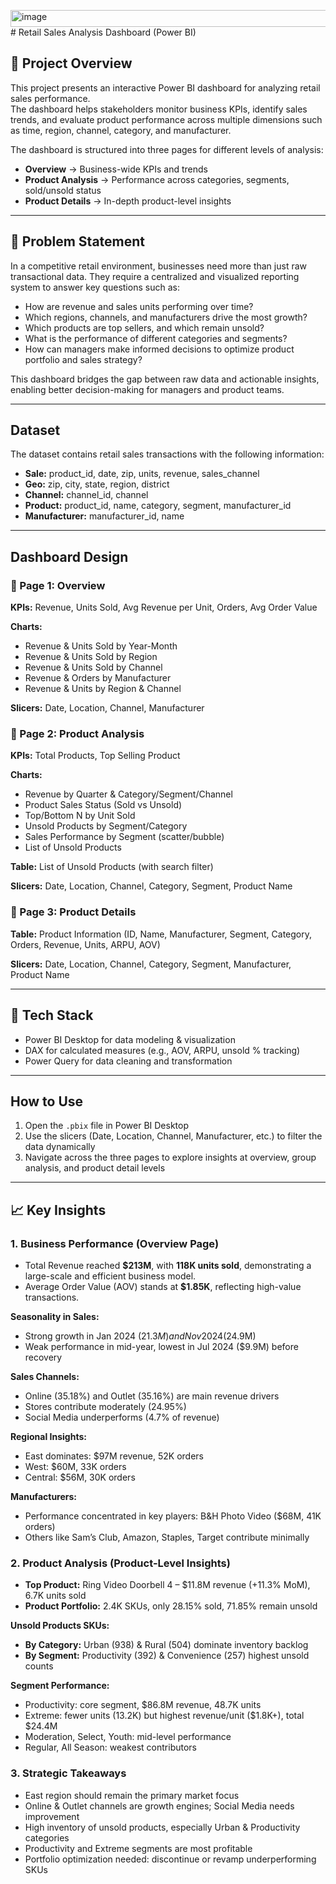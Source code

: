 <img width="816" height="27" alt="image" src="https://github.com/user-attachments/assets/b0191138-68f7-414e-bec0-e0b3c22effbe" /># Retail Sales Analysis Dashboard (Power BI)

## 📌 Project Overview
This project presents an interactive Power BI dashboard for analyzing retail sales performance.  
The dashboard helps stakeholders monitor business KPIs, identify sales trends, and evaluate product performance across multiple dimensions such as time, region, channel, category, and manufacturer.

The dashboard is structured into three pages for different levels of analysis:  

- **Overview** → Business-wide KPIs and trends  
- **Product Analysis** → Performance across categories, segments, sold/unsold status  
- **Product Details** → In-depth product-level insights  

---

## 🎯 Problem Statement
In a competitive retail environment, businesses need more than just raw transactional data. They require a centralized and visualized reporting system to answer key questions such as:  

- How are revenue and sales units performing over time?  
- Which regions, channels, and manufacturers drive the most growth?  
- Which products are top sellers, and which remain unsold?  
- What is the performance of different categories and segments?  
- How can managers make informed decisions to optimize product portfolio and sales strategy?  

This dashboard bridges the gap between raw data and actionable insights, enabling better decision-making for managers and product teams.

---

## Dataset
The dataset contains retail sales transactions with the following information:

- **Sale:** product_id, date, zip, units, revenue, sales_channel
- **Geo:** zip, city, state, region, district
- **Channel:** channel_id,	channel
- **Product:** product_id, name, category, segment, manufacturer_id  
- **Manufacturer:** manufacturer_id, name

---

## Dashboard Design

### 🔹 Page 1: Overview
**KPIs:** Revenue, Units Sold, Avg Revenue per Unit, Orders, Avg Order Value  

**Charts:**  
- Revenue & Units Sold by Year-Month  
- Revenue & Units Sold by Region  
- Revenue & Units Sold by Channel  
- Revenue & Orders by Manufacturer  
- Revenue & Units by Region & Channel  

**Slicers:** Date, Location, Channel, Manufacturer  

### 🔹 Page 2: Product Analysis
**KPIs:** Total Products, Top Selling Product  

**Charts:**  
- Revenue by Quarter & Category/Segment/Channel  
- Product Sales Status (Sold vs Unsold)  
- Top/Bottom N by Unit Sold  
- Unsold Products by Segment/Category  
- Sales Performance by Segment (scatter/bubble)
- List of Unsold Products 

**Table:** List of Unsold Products (with search filter)  

**Slicers:** Date, Location, Channel, Category, Segment, Product Name

### 🔹 Page 3: Product Details
**Table:** Product Information (ID, Name, Manufacturer, Segment, Category, Orders, Revenue, Units, ARPU, AOV)  

**Slicers:** Date, Location, Channel, Category, Segment, Manufacturer, Product Name  

---

## 🔧 Tech Stack
- Power BI Desktop for data modeling & visualization  
- DAX for calculated measures (e.g., AOV, ARPU, unsold % tracking)  
- Power Query for data cleaning and transformation  

---

## How to Use
1. Open the `.pbix` file in Power BI Desktop  
2. Use the slicers (Date, Location, Channel, Manufacturer, etc.) to filter the data dynamically  
3. Navigate across the three pages to explore insights at overview, group analysis, and product detail levels  

---

## 📈 Key Insights

### 1. Business Performance (Overview Page)
- Total Revenue reached **$213M**, with **118K units sold**, demonstrating a large-scale and efficient business model.  
- Average Order Value (AOV) stands at **$1.85K**, reflecting high-value transactions.  

**Seasonality in Sales:**  
- Strong growth in Jan 2024 ($21.3M) and Nov 2024 ($24.9M)  
- Weak performance in mid-year, lowest in Jul 2024 ($9.9M) before recovery  

**Sales Channels:**  
- Online (35.18%) and Outlet (35.16%) are main revenue drivers  
- Stores contribute moderately (24.95%)  
- Social Media underperforms (4.7% of revenue)  

**Regional Insights:**  
- East dominates: $97M revenue, 52K orders  
- West: $60M, 33K orders  
- Central: $56M, 30K orders  

**Manufacturers:**  
- Performance concentrated in key players: B&H Photo Video ($68M, 41K orders)  
- Others like Sam’s Club, Amazon, Staples, Target contribute minimally  

### 2. Product Analysis (Product-Level Insights)
- **Top Product:** Ring Video Doorbell 4 – $11.8M revenue (+11.3% MoM), 6.7K units sold  
- **Product Portfolio:** 2.4K SKUs, only 28.15% sold, 71.85% remain unsold  

**Unsold Products SKUs:**  
- **By Category:** Urban (938) & Rural (504) dominate inventory backlog  
- **By Segment:** Productivity (392) & Convenience (257) highest unsold counts  

**Segment Performance:**  
- Productivity: core segment, $86.8M revenue, 48.7K units  
- Extreme: fewer units (13.2K) but highest revenue/unit ($1.8K+), total $24.4M  
- Moderation, Select, Youth: mid-level performance  
- Regular, All Season: weakest contributors  

### 3. Strategic Takeaways
- East region should remain the primary market focus  
- Online & Outlet channels are growth engines; Social Media needs improvement  
- High inventory of unsold products, especially Urban & Productivity categories  
- Productivity and Extreme segments are most profitable  
- Portfolio optimization needed: discontinue or revamp underperforming SKUs  


